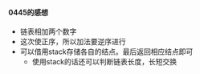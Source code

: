#### 0445的感想
- 链表相加两个数字
- 这次使正序，所以加法要逆序进行
- 可以借用stack存储各自的结点。最后返回相应结点即可
  - 使用stack的话还可以判断链表长度，长短交换

